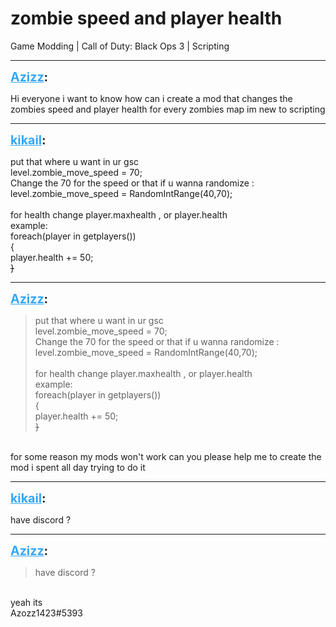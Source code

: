 # zombie speed and player health
Game Modding | Call of Duty: Black Ops 3 | Scripting

---
<strong style="font-size: 1.4em;"><span style="text-decoration: underline;text-decoration-color: #34a7f9;"><span style="color:#34a7f9;">Azizz</span></span>:</strong>

<p>Hi everyone i want to know how can i create a mod that changes the zombies speed and player health for every zombies map im new to scripting</p>

---
<strong style="font-size: 1.4em;"><span style="text-decoration: underline;text-decoration-color: #34a7f9;"><span style="color:#34a7f9;">kikail</span></span>:</strong>

<p>put that where u want in ur gsc<br />level.zombie_move_speed = 70;<br />Change the 70 for the speed or that if u wanna randomize :<br /> level.zombie_move_speed = RandomIntRange(40,70);<br /><br />for health change player.maxhealth , or player.health<br />example:<br />foreach(player in getplayers())<br />{<br />      player.health += 50;<br /><span style="text-decoration: line-through">}</span></p>

---
<strong style="font-size: 1.4em;"><span style="text-decoration: underline;text-decoration-color: #34a7f9;"><span style="color:#34a7f9;">Azizz</span></span>:</strong>

<p><blockquote>put that where u want in ur gsc<br />level.zombie_move_speed = 70;<br />Change the 70 for the speed or that if u wanna randomize :<br />level.zombie_move_speed = RandomIntRange(40,70);<br /><br />for health change player.maxhealth , or player.health<br />example:<br />foreach(player in getplayers())<br />{<br />      player.health += 50;<br /><span style="text-decoration: line-through">}</span><br /></blockquote><br />for some reason my mods won&#39;t work can you please help me to create the mod i spent all day trying to do it</p>

---
<strong style="font-size: 1.4em;"><span style="text-decoration: underline;text-decoration-color: #34a7f9;"><span style="color:#34a7f9;">kikail</span></span>:</strong>

<p>have discord ?</p>

---
<strong style="font-size: 1.4em;"><span style="text-decoration: underline;text-decoration-color: #34a7f9;"><span style="color:#34a7f9;">Azizz</span></span>:</strong>

<p><blockquote>have discord ?<br /></blockquote><br />yeah its<br /> Azozz1423#5393</p>
